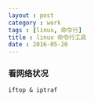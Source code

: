 ```yaml
---
layout : post
category : work
tags : [linux, 命令行]
title : linux 命令行工具
date : 2016-05-20
---
```


### 看网络状况

	iftop & iptraf

